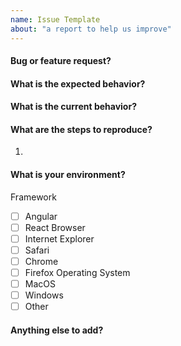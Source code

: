 ```yaml
---
name: Issue Template
about: "a report to help us improve"
---
```


#### Bug or feature request?

#### What is the expected behavior?

#### What is the current behavior?

#### What are the steps to reproduce?
1.

#### What is your environment?
<!-- Checked checkbox should look like this: [x] -->
Framework
- [ ] Angular
- [ ] React
Browser
- [ ] Internet Explorer
- [ ] Safari
- [ ] Chrome
- [ ] Firefox
Operating System
- [ ] MacOS
- [ ] Windows
- [ ] Other
		
#### Anything else to add?
